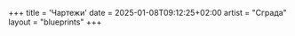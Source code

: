 +++
title = 'Чартежи'
date = 2025-01-08T09:12:25+02:00
artist = "Сграда"
layout = "blueprints"
+++

